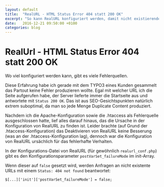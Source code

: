 ```yaml
---
layout: default
title:  "RealURL - HTML Status Error 404 statt 200 OK"
excerpt: "So kann RealURL konfiguriert werden, damit nicht existierende URLs mit Status 404 statt Status 301 ausgeliefert werden."
date:   2016-12-21 09:50:00 +0100
categories: blog
---
```


# RealUrl - HTML Status Error 404 statt 200 OK

Wo viel konfiguriert werden kann, gibt es viele Fehlerquellen.

Diese Erfahrung habe ich gerade mit dem TYPO3 eines Kunden gesammelt das Partout keine Fehler produzieren wollte. Egal mit welcher URL ich die Seite aufgerufen habe, der Server lieferte immer die Startseite aus und antwortete mit ``Status 200 OK``. Das ist aus SEO-Gesichtspunkten natürlich extrem suboptimal, da man so jede Menge Duplicate Content produziert.

Nachdem ich die Apache-Konfiguration sowie die .htaccess als Fehlerquelle ausgeschlossen hatte, lief alles darauf hinaus, das die Ursache in der Konfiguration von RealURL zu finden ist. Leider brachte (auf Grund der .htaccess-Konfiguration) das Deaktivieren von RealURL keine Besserung (was an der .htaccess-Konfiguration lag), dennoch war die Konfiguration von RealURL ursächlich für das fehlerhafte Verhalten.

In der Konfigurations-Datei von RealURL (für gewöhnlich ``realurl_conf.php``) gibt es den Konfigurationsparameter ``postVarSet_failureMode`` im init-Array.

Wenn dieser auf ``false`` gesetzt wird, werden Anfragen an nicht existente URLs mit einem ``Status: 404 not found`` beantwortet:

```
$[...]['init']['postVarSet_failureMode'] = false;
```
